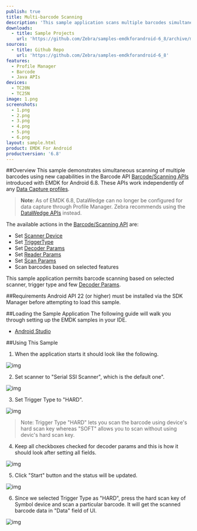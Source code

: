 ```yaml
---
publish: true
title: Multi-barcode Scanning
description: 'This sample application scans multiple barcodes simultaneously based on selected scanner device, trigger type and a few decoder Decoder Parameters.'
downloads:
  - title: Sample Projects
    url: 'https://github.com/Zebra/samples-emdkforandroid-6_8/archive/master.zip'
sources:
  - title: Github Repo
    url: 'https://github.com/Zebra/samples-emdkforandroid-6_8'
features:
  - Profile Manager
  - Barcode
  - Java APIs
devices:
  - TC20N
  - TC25N
image: 1.png
screenshots:
  - 1.png
  - 2.png
  - 3.png
  - 4.png
  - 5.png
  - 6.png
layout: sample.html
product: EMDK For Android
productversion: '6.8'
---
```


##Overview
This sample demonstrates simultaneous scanning of multiple barcodes using new capabilities in the Barcode API [Barcode/Scanning APIs](/emdk-for-android/6-8/api) introduced with EMDK for Android 6.8. These APIs work independently of any [Data Capture profiles](/emdk-for-android/6-8/mx/data-capture/barcode).  

>**Note**: As of EMDK 6.8, DataWedge can no longer be configured for data capture through Profile Manager. Zebra recommends using the [DataWedge APIs](/datawedge/latest/guide/api/) instead.

The available actions in the [Barcode/Scanning API](/emdk-for-android/6-8/api) are:
  
* Set [Scanner Device](/emdk-for-android/6-8/api/barcode/BarcodeManager-DeviceIdentifier/)  
* Set [TriggerType](/emdk-for-android/6-8/api/barcode/Scanner)
* Set [Decoder Params](/emdk-for-android/6-8/api/barcode/ScannerConfig-DecoderParams)
* Set [Reader Params](/emdk-for-android/6-8/api/barcode/ScannerConfig-ReaderParams)
* Set [Scan Params](/emdk-for-android/6-8/api/barcode/ScannerConfig-ScanParams)
* Scan barcodes based on selected features   

This sample application permits barcode scanning based on selected scanner, trigger type and few [Decoder Params](/emdk-for-android/6-8/api/barcode/ScannerConfig-DecoderParams).



##Requirements
Android API 22 (or higher) must be installed via the SDK Manager before attempting to load this sample.

##Loading the Sample Application
The following guide will walk you through setting up the EMDK samples in your IDE.

* [Android Studio](/emdk-for-android/6-8/guide/emdksamples_androidstudio)


##Using This Sample
1. When the application starts it should look like the following.
  
  ![img](barcode_1.png)
  
2. Set scanner to "Serial SSI Scanner", which is the default one". 

  ![img](../../images/samples/barcode_2.png)

3. Set Trigger Type to "HARD".

  ![img](barcode_3.png)

  > Note: Trigger Type "HARD" lets you scan the barcode using device's hard scan key whereas "SOFT" allows you to scan without using devic's hard scan key.

4. Keep all checkboxes checked for decoder params and this is how it should look after setting all fields.
    
  ![img](barcode_4.png)    

5. Click "Start" button and the status will be updated.

  ![img](../../images/samples/barcode_5.png) 
 
6. Since we selected Trigger Type as "HARD", press the hard scan key of Symbol device and scan a particular barcode. It will get the scanned barcode data in "Data" field of UI.
   
  ![img](barcode_6.png)  
  






















